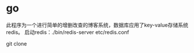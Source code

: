 # go
此程序为一个进行简单的增删改查的博客系统，数据库应用了key-value存储系统redis。
启动redis：./bin/redis-server etc/redis.conf

git clone 
